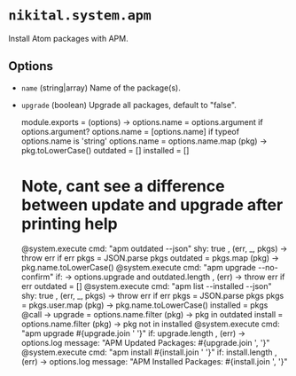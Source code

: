 
# `nikital.system.apm`

Install Atom packages with APM.

## Options

*   `name` (string|array)
    Name of the package(s).
*   `upgrade` (boolean)
    Upgrade all packages, default to "false".

    module.exports = (options) ->
      options.name = options.argument if options.argument?
      options.name = [options.name] if typeof options.name is 'string'
      options.name = options.name.map (pkg) -> pkg.toLowerCase()
      outdated = []
      installed = []
      # Note, cant see a difference between update and upgrade after printing help
      @system.execute
        cmd: "apm outdated --json"
        shy: true
      , (err, _, pkgs) ->
        throw err if err
        pkgs = JSON.parse pkgs
        outdated = pkgs.map (pkg) -> pkg.name.toLowerCase()
      @system.execute
        cmd: "apm upgrade --no-confirm"
        if: -> options.upgrade and outdated.length
      , (err) ->
        throw err if err
        outdated = []
      @system.execute
        cmd: "apm list --installed --json"
        shy: true
      , (err, _, pkgs) ->
        throw err if err
        pkgs = JSON.parse pkgs
        pkgs = pkgs.user.map (pkg) -> pkg.name.toLowerCase()
        installed = pkgs
      @call ->
        upgrade = options.name.filter (pkg) -> pkg in outdated
        install = options.name.filter (pkg) -> pkg not in installed
        @system.execute
          cmd: "apm upgrade #{upgrade.join ' '}"
          if: upgrade.length
        , (err) ->
          options.log message: "APM Updated Packages: #{upgrade.join ', '}"
        @system.execute
          cmd: "apm install #{install.join ' '}"
          if: install.length
        , (err) ->
          options.log message: "APM Installed Packages: #{install.join ', '}"

